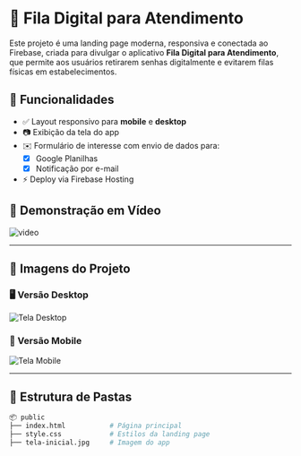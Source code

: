 # 📱 Fila Digital para Atendimento

Este projeto é uma landing page moderna, responsiva e conectada ao Firebase, criada para divulgar o aplicativo **Fila Digital para Atendimento**, que permite aos usuários retirarem senhas digitalmente e evitarem filas físicas em estabelecimentos.

## 🚀 Funcionalidades

- ✅ Layout responsivo para **mobile** e **desktop**
- 📷 Exibição da tela do app
- ✉️ Formulário de interesse com envio de dados para:
  - [x] Google Planilhas
  - [x] Notificação por e-mail
- ⚡ Deploy via Firebase Hosting

## 🎥 Demonstração em Vídeo

![video](https://github.com/user-attachments/assets/d93895c0-2c88-40e1-92d3-653bb92f32f3)

---


## 📸 Imagens do Projeto

### 🖥️ Versão Desktop
![Tela Desktop](https://github.com/user-attachments/assets/9d603f16-7889-48c6-8bfd-e14b65dee545)


### 📱 Versão Mobile
![Tela Mobile](https://github.com/user-attachments/assets/4e79025a-e3f6-4dd4-92fc-b7c9820913b8)


---

## 📁 Estrutura de Pastas

```bash
📦 public
├── index.html           # Página principal
├── style.css            # Estilos da landing page
├── tela-inicial.jpg     # Imagem do app
